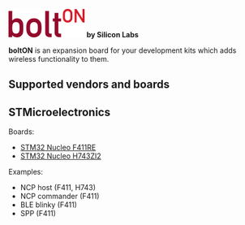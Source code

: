 ![boltON](doc/bolton_logo_colorful.png) **by Silicon Labs**

**boltON** is an expansion board for your development kits which adds wireless functionality to them.

## Supported vendors and boards

## STMicroelectronics

Boards:
 - [STM32 Nucleo F411RE](https://www.st.com/en/evaluation-tools/nucleo-f411re.html)
 - [STM32 Nucleo H743ZI2](https://www.st.com/en/evaluation-tools/nucleo-h743zi.html)

Examples:
 - NCP host (F411, H743)
 - NCP commander (F411)
 - BLE blinky (F411)
 - SPP (F411)

